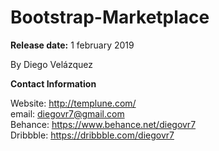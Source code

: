 # Bootstrap-Marketplace

<b>Release date:</b> 1 february 2019

By Diego Velázquez<br>

<b>Contact Information</b><br>

Website: http://templune.com/<br>
email: diegovr7@gmail.com<br>
Behance: https://www.behance.net/diegovr7<br>
Dribbble: https://dribbble.com/diegovr7
